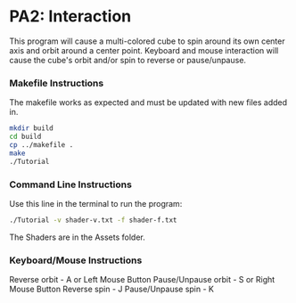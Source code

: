 # PA2: Interaction
This program will cause a multi-colored cube to spin around its own center axis and orbit around a center point.
Keyboard and mouse interaction will cause the cube's orbit and/or spin to reverse or pause/unpause.

### Makefile Instructions 
The makefile works as expected and must be updated with new files added in.

```bash
mkdir build
cd build
cp ../makefile .
make
./Tutorial
```

### Command Line Instructions
Use this line in the terminal to run the program:
```bash
./Tutorial -v shader-v.txt -f shader-f.txt
```
The Shaders are in the Assets folder.

### Keyboard/Mouse Instructions
Reverse orbit - A or Left Mouse Button
Pause/Unpause orbit - S or Right Mouse Button
Reverse spin - J
Pause/Unpause spin - K

